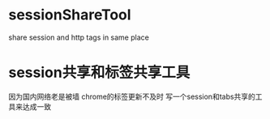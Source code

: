 # sessionShareTool
share session and http tags in same place

# session共享和标签共享工具

因为国内网络老是被墙 chrome的标签更新不及时 写一个session和tabs共享的工具来达成一致
